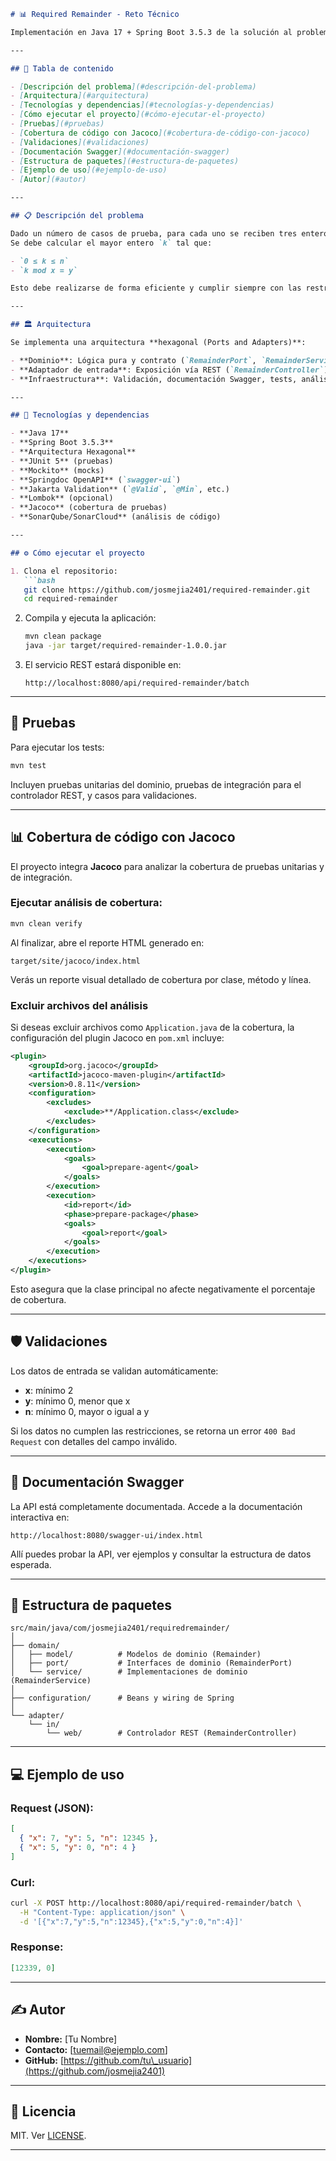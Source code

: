 ````markdown
# 📊 Required Remainder - Reto Técnico

Implementación en Java 17 + Spring Boot 3.5.3 de la solución al problema [Codeforces 1374A - Required Remainder](https://codeforces.com/problemset/problem/1374/A), siguiendo arquitectura hexagonal, buenas prácticas, pruebas unitarias, validaciones, documentación Swagger y análisis de calidad de código con Jacoco y SonarQube.

---

## 🚀 Tabla de contenido

- [Descripción del problema](#descripción-del-problema)
- [Arquitectura](#arquitectura)
- [Tecnologías y dependencias](#tecnologías-y-dependencias)
- [Cómo ejecutar el proyecto](#cómo-ejecutar-el-proyecto)
- [Pruebas](#pruebas)
- [Cobertura de código con Jacoco](#cobertura-de-código-con-jacoco)
- [Validaciones](#validaciones)
- [Documentación Swagger](#documentación-swagger)
- [Estructura de paquetes](#estructura-de-paquetes)
- [Ejemplo de uso](#ejemplo-de-uso)
- [Autor](#autor)

---

## 📋 Descripción del problema

Dado un número de casos de prueba, para cada uno se reciben tres enteros: `x`, `y` y `n`.  
Se debe calcular el mayor entero `k` tal que:

- `0 ≤ k ≤ n`
- `k mod x = y`

Esto debe realizarse de forma eficiente y cumplir siempre con las restricciones del problema.

---

## 🏛️ Arquitectura

Se implementa una arquitectura **hexagonal (Ports and Adapters)**:

- **Dominio**: Lógica pura y contrato (`RemainderPort`, `RemainderService`, modelos).
- **Adaptador de entrada**: Exposición vía REST (`RemainderController`).
- **Infraestructura**: Validación, documentación Swagger, tests, análisis de calidad.

---

## 🧰 Tecnologías y dependencias

- **Java 17**
- **Spring Boot 3.5.3**
- **Arquitectura Hexagonal**
- **JUnit 5** (pruebas)
- **Mockito** (mocks)
- **Springdoc OpenAPI** (`swagger-ui`)
- **Jakarta Validation** (`@Valid`, `@Min`, etc.)
- **Lombok** (opcional)
- **Jacoco** (cobertura de pruebas)
- **SonarQube/SonarCloud** (análisis de código)

---

## ⚙️ Cómo ejecutar el proyecto

1. Clona el repositorio:
   ```bash
   git clone https://github.com/josmejia2401/required-remainder.git
   cd required-remainder
````

2. Compila y ejecuta la aplicación:

   ```bash
   mvn clean package
   java -jar target/required-remainder-1.0.0.jar
   ```

3. El servicio REST estará disponible en:

   ```
   http://localhost:8080/api/required-remainder/batch
   ```

---

## 🧪 Pruebas

Para ejecutar los tests:

```bash
mvn test
```

Incluyen pruebas unitarias del dominio, pruebas de integración para el controlador REST, y casos para validaciones.

---

## 📊 Cobertura de código con Jacoco

El proyecto integra **Jacoco** para analizar la cobertura de pruebas unitarias y de integración.

### Ejecutar análisis de cobertura:

```bash
mvn clean verify
```

Al finalizar, abre el reporte HTML generado en:

```
target/site/jacoco/index.html
```

Verás un reporte visual detallado de cobertura por clase, método y línea.

### Excluir archivos del análisis

Si deseas excluir archivos como `Application.java` de la cobertura, la configuración del plugin Jacoco en `pom.xml` incluye:

```xml
<plugin>
    <groupId>org.jacoco</groupId>
    <artifactId>jacoco-maven-plugin</artifactId>
    <version>0.8.11</version>
    <configuration>
        <excludes>
            <exclude>**/Application.class</exclude>
        </excludes>
    </configuration>
    <executions>
        <execution>
            <goals>
                <goal>prepare-agent</goal>
            </goals>
        </execution>
        <execution>
            <id>report</id>
            <phase>prepare-package</phase>
            <goals>
                <goal>report</goal>
            </goals>
        </execution>
    </executions>
</plugin>
```

Esto asegura que la clase principal no afecte negativamente el porcentaje de cobertura.

---

## 🛡️ Validaciones

Los datos de entrada se validan automáticamente:

* **x**: mínimo 2
* **y**: mínimo 0, menor que x
* **n**: mínimo 0, mayor o igual a y

Si los datos no cumplen las restricciones, se retorna un error `400 Bad Request` con detalles del campo inválido.

---

## 📑 Documentación Swagger

La API está completamente documentada.
Accede a la documentación interactiva en:

```
http://localhost:8080/swagger-ui/index.html
```

Allí puedes probar la API, ver ejemplos y consultar la estructura de datos esperada.

---

## 📁 Estructura de paquetes

```
src/main/java/com/josmejia2401/requiredremainder/
│
├── domain/
│   ├── model/          # Modelos de dominio (Remainder)
│   ├── port/           # Interfaces de dominio (RemainderPort)
│   └── service/        # Implementaciones de dominio (RemainderService)
│
├── configuration/      # Beans y wiring de Spring
│
└── adapter/
    └── in/
        └── web/        # Controlador REST (RemainderController)
```

---

## 💻 Ejemplo de uso

### **Request (JSON):**

```json
[
  { "x": 7, "y": 5, "n": 12345 },
  { "x": 5, "y": 0, "n": 4 }
]
```

### **Curl:**

```bash
curl -X POST http://localhost:8080/api/required-remainder/batch \
  -H "Content-Type: application/json" \
  -d '[{"x":7,"y":5,"n":12345},{"x":5,"y":0,"n":4}]'
```

### **Response:**

```json
[12339, 0]
```

---

## ✍️ Autor

* **Nombre:** \[Tu Nombre]
* **Contacto:** \[[tuemail@ejemplo.com](mailto:tuemail@ejemplo.com)]
* **GitHub:** [https://github.com/tu\_usuario](https://github.com/josmejia2401)

---

## 📝 Licencia

MIT. Ver [LICENSE](LICENSE).

---